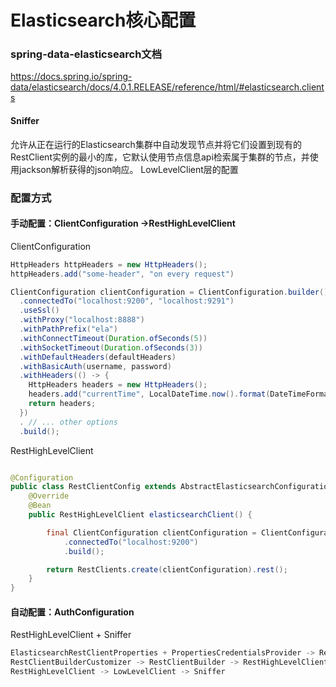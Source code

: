 # Elasticsearch核心配置


### spring-data-elasticsearch文档


https://docs.spring.io/spring-data/elasticsearch/docs/4.0.1.RELEASE/reference/html/#elasticsearch.clients


#### Sniffer

允许从正在运行的Elasticsearch集群中自动发现节点并将它们设置到现有的RestClient实例的最小的库，它默认使用节点信息api检索属于集群的节点，并使用jackson解析获得的json响应。
LowLevelClient层的配置

### 配置方式

#### 手动配置：ClientConfiguration ->RestHighLevelClient

ClientConfiguration

```java
HttpHeaders httpHeaders = new HttpHeaders();
httpHeaders.add("some-header", "on every request")                      

ClientConfiguration clientConfiguration = ClientConfiguration.builder()
  .connectedTo("localhost:9200", "localhost:9291")                      
  .useSsl()                                                             
  .withProxy("localhost:8888")                                          
  .withPathPrefix("ela")                                                
  .withConnectTimeout(Duration.ofSeconds(5))                            
  .withSocketTimeout(Duration.ofSeconds(3))                             
  .withDefaultHeaders(defaultHeaders)                                   
  .withBasicAuth(username, password)                                    
  .withHeaders(() -> {                                                  
    HttpHeaders headers = new HttpHeaders();
    headers.add("currentTime", LocalDateTime.now().format(DateTimeFormatter.ISO_LOCAL_DATE_TIME));
    return headers;
  })
  . // ... other options
  .build();

```

RestHighLevelClient

```java

@Configuration
public class RestClientConfig extends AbstractElasticsearchConfiguration {
    @Override
    @Bean
    public RestHighLevelClient elasticsearchClient() {

        final ClientConfiguration clientConfiguration = ClientConfiguration.builder()  
            .connectedTo("localhost:9200")
            .build();

        return RestClients.create(clientConfiguration).rest();                         
    }
}

```

#### 自动配置：AuthConfiguration

RestHighLevelClient + Sniffer

```java
ElasticsearchRestClientProperties + PropertiesCredentialsProvider -> RestClientBuilderCustomizer
RestClientBuilderCustomizer -> RestClientBuilder -> RestHighLevelClient
RestHighLevelClient -> LowLevelClient -> Sniffer

```

